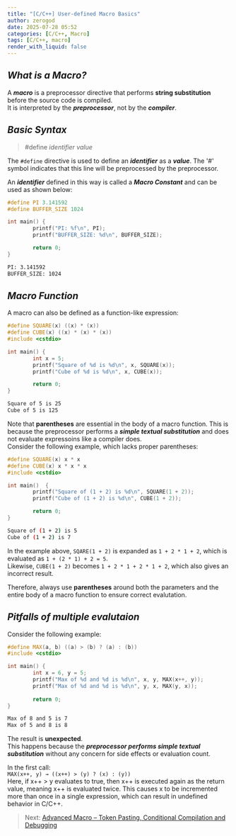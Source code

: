 ```yaml
---
title: "[C/C++] User-defined Macro Basics"
author: zerogod
date: 2025-07-28 05:52
categories: [C/C++, Macro]
tags: [C/C++, macro]
render_with_liquid: false
---
```

## ***What is a Macro?***
A ***macro*** is a preprocessor directive that performs **string substitution** before the source code is compiled.   
It is interpreted by the ***preprocessor***, not by the ***compiler***.   

## ***Basic Syntax***
> \#define *identifier* *value*

The `#define` directive is used to define an ***identifier*** as a ***value***. The '\#' symbol indicates that this line will be preprocessed by the preprocessor.   

An ***identifier*** defined in this way is called a ***Macro Constant*** and can be used as shown below:
```cpp
#define PI 3.141592
#define BUFFER_SIZE 1024

int main() {
        printf("PI: %f\n", PI);
        printf("BUFFER_SIZE: %d\n", BUFFER_SIZE);

        return 0;
}
```
```bash
PI: 3.141592
BUFFER_SIZE: 1024
```

## ***Macro Function***
A macro can also be defined as a function-like expression: 
```cpp
#define SQUARE(x) ((x) * (x))
#define CUBE(x) ((x) * (x) * (x))
#include <cstdio>

int main() {
        int x = 5;
        printf("Square of %d is %d\n", x, SQUARE(x));
        printf("Cube of %d is %d\n", x, CUBE(x));

        return 0;
}
```
```bash
Square of 5 is 25
Cube of 5 is 125
```
Note that **parentheses** are essential in the body of a macro function. This is because the preprocessor performs a ***simple textual substitution*** and does not evaluate expressoins like a compiler does.   
Consider the following example, which lacks proper parentheses:
```cpp
#define SQUARE(x) x * x
#define CUBE(x) x * x * x
#include <cstdio>

int main()  {
        printf("Square of (1 + 2) is %d\n", SQUARE(1 + 2));
        printf("Cube of (1 + 2) is %d\n", CUBE(1 + 2));

        return 0;
} 
```
```bash
Square of (1 + 2) is 5
Cube of (1 + 2) is 7
```
In the example above, `SQARE(1 + 2)` is expanded as  `1 + 2 * 1 + 2`, which is evaluated as `1 + (2 * 1) + 2 = 5`.   
Likewise, `CUBE(1 + 2)` becomes `1 + 2 * 1 + 2 * 1 + 2`, which also gives an incorrect result.

Therefore, always use **parentheses** around both the parameters and the entire body of a macro function to ensure correct evalutation.

## ***Pitfalls of multiple evalutaion***
Consider the following example:
```cpp
#define MAX(a, b) ((a) > (b) ? (a) : (b))
#include <cstdio>

int main() {
        int x = 6, y = 5;
        printf("Max of %d and %d is %d\n", x, y, MAX(x++, y));
        printf("Max of %d and %d is %d\n", y, x, MAX(y, x));
        
        return 0;
}
```
```bash
Max of 8 and 5 is 7
Max of 5 and 8 is 8
```
The result is **unexpected**.   
This happens because the ***preprocessor performs simple textual substitution*** without any concern for side effects or evaluation count. 

In the first call:  
`MAX(x++, y) → ((x++) > (y) ? (x) : (y))`   
Here, if x++ > y evaluates to true, then x++ is executed again as the return value, meaning x++ is evaluated twice.
This causes x to be incremented more than once in a single expression, which can result in undefined behavior in C/C++.

> Next: [Advanced Macro – Token Pasting, Conditional Compilation and Debugging](/posts/6/)
